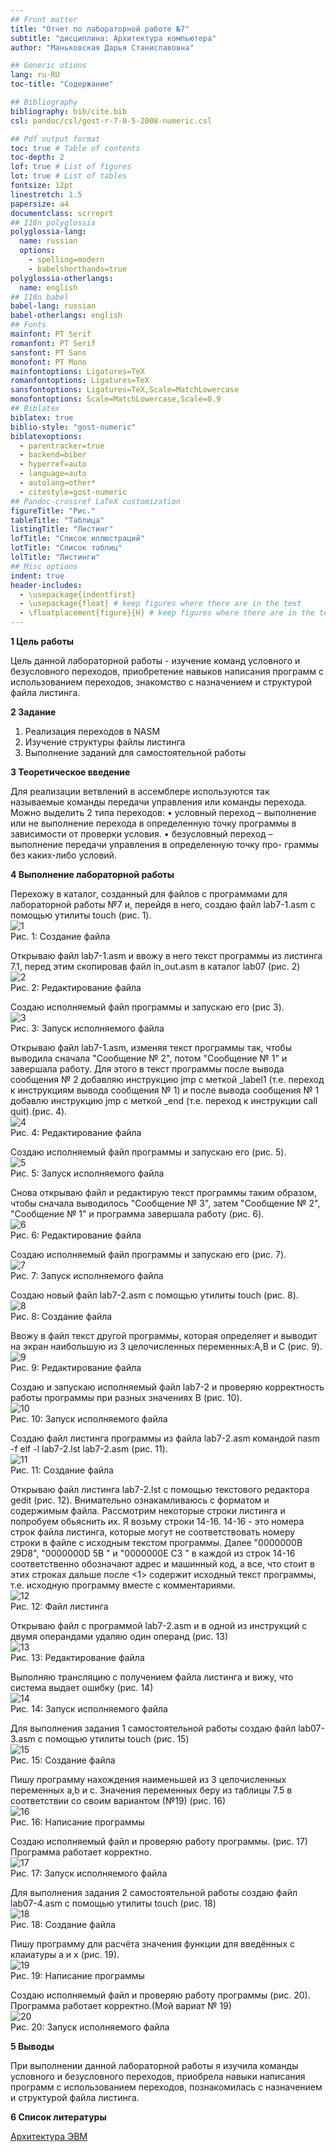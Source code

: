 ```yaml
---
## Front matter
title: "Отчет по лабораторной работе №7"
subtitle: "дисциплина: Архитектура компьютера"
author: "Маньковская Дарья Станиславовна"

## Generic otions
lang: ru-RU
toc-title: "Содержание"

## Bibliography
bibliography: bib/cite.bib
csl: pandoc/csl/gost-r-7-0-5-2008-numeric.csl

## Pdf output format
toc: true # Table of contents
toc-depth: 2
lof: true # List of figures
lot: true # List of tables
fontsize: 12pt
linestretch: 1.5
papersize: a4
documentclass: scrreprt
## I18n polyglossia
polyglossia-lang:
  name: russian
  options:
	- spelling=modern
	- babelshorthands=true
polyglossia-otherlangs:
  name: english
## I18n babel
babel-lang: russian
babel-otherlangs: english
## Fonts
mainfont: PT Serif
romanfont: PT Serif
sansfont: PT Sans
monofont: PT Mono
mainfontoptions: Ligatures=TeX
romanfontoptions: Ligatures=TeX
sansfontoptions: Ligatures=TeX,Scale=MatchLowercase
monofontoptions: Scale=MatchLowercase,Scale=0.9
## Biblatex
biblatex: true
biblio-style: "gost-numeric"
biblatexoptions:
  - parentracker=true
  - backend=biber
  - hyperref=auto
  - language=auto
  - autolang=other*
  - citestyle=gost-numeric
## Pandoc-crossref LaTeX customization
figureTitle: "Рис."
tableTitle: "Таблица"
listingTitle: "Листинг"
lofTitle: "Список иллюстраций"
lotTitle: "Список таблиц"
lolTitle: "Листинги"
## Misc options
indent: true
header-includes:
  - \usepackage{indentfirst}
  - \usepackage{float} # keep figures where there are in the text
  - \floatplacement{figure}{H} # keep figures where there are in the text
---
```


**1 Цель работы**

Цель данной лабораторной работы - изучение команд условного и безусловного переходов, приобретение навыков написания программ с использованием переходов, знакомство с назначением и структурой файла листинга.

**2 Задание**

1. Реализация переходов в NASM
2. Изучение структуры файлы листинга
3. Выполнение заданий для самостоятельной работы

**3 Теоретическое введение**

Для реализации ветвлений в ассемблере используются так называемые команды передачи
управления или команды перехода. Можно выделить 2 типа переходов:
• условный переход – выполнение или не выполнение перехода в определенную точку
программы в зависимости от проверки условия.
• безусловный переход – выполнение передачи управления в определенную точку про-
граммы без каких-либо условий.



**4 Выполнение лабораторной работы**

Перехожу в каталог, созданный для файлов с программами для лабораторной работы №7 и, перейдя в него, создаю файл lab7-1.asm с помощью утилиты touch (рис. 1).                            
![1](image/1.png)                                   
Рис. 1: Создание файла                          

Открываю файл lab7-1.asm и ввожу в него текст программы из листинга 7.1, перед этим скопировав файл in_out.asm в каталог lab07 (рис. 2)                         
![2](image/2.png)                                   
Рис. 2: Редактирование файла                                  

Создаю исполняемый файл программы и запускаю его (рис 3).                            
![3](image/3.png)                                   
Рис. 3: Запуск исполняемого файла                             

Открываю файл lab7-1.asm, изменяя текст программы так, чтобы выводила сначала "Сообщение № 2", потом "Сообщение № 1" и завершала работу. Для этого в текст программы после вывода сообщения № 2 добавляю инструкцию jmp с меткой _label1 (т.е. переход к инструкциям вывода сообщения № 1) и после вывода сообщения № 1 добавлю инструкцию jmp с меткой _end (т.е. переход к инструкции call quit).(рис. 4).                          
![4](image/4.png)                                   
Рис. 4: Редактирование файла                                       

Создаю исполняемый файл программы и запускаю его (рис. 5).             
![5](image/5.png)                                   
Рис. 5: Запуск исполняемого файла                                                 

Снова открываю файл и редактирую текст программы таким образом, чтобы сначала выводилось "Сообщение № 3", затем "Сообщение № 2", "Сообщение № 1" и программа завершала работу (рис. 6).                         
![6](image/6.png)                                   
Рис. 6: Редактирование файла                    

Создаю исполняемый файл программы и запускаю его (рис. 7).             
![7](image/7.png)                                   
Рис. 7: Запуск исполняемого файла  

Создаю новый файл lab7-2.asm с помощью утилиты touch (рис. 8).                    
![8](image/8.png)                                   
Рис. 8: Создание файла                              

Ввожу в файл текст другой программы, которая определяет и выводит на экран наибольшую из 3 целочисленных переменных:A,B и C (рис. 9).                    
![9](image/9.png)                                        
Рис. 9: Редактирование файла                        

Создаю и запускаю исполняемый файл lab7-2 и проверяю корректность работы программы при разных значениях B (рис. 10).                   
![10](image/10.png)                                   
Рис. 10: Запуск исполняемого файла                              

Создаю файл листинга программы из файла lab7-2.asm командой nasm -f elf -l lab7-2.lst lab7-2.asm (рис. 11).                          
![11](image/11.png)                                        
Рис. 11: Создание файла                          

Открываю файл листинга lab7-2.lst с помощью текстового редактора gedit (рис. 12). Внимательно ознакамливаюсь с форматом и содержимым файла. Рассмотрим некоторые строки листинга и попробуем обьяснить их. Я возьму строки 14-16. 14-16 - это номера строк файла листинга, которые могут не соответствовать  номеру строки в файле с исходным текстом программы. Далее "0000000B 29D8", "0000000D 5B " и "0000000E C3 " в каждой из строк 14-16 соответственно обозначают адрес и машинный код, а все, что стоит в этих строках дальше после  <1> содержит исходный текст программы, т.е. исходную программу вместе с комментариями.                               
![12](image/12.png)                                   
Рис. 12: Файл листинга                           

Открываю файл с программой lab7-2.asm и в одной из инструкций с двумя операндами удаляю один операнд (рис. 13)                         
![13](image/13.png)                                   
Рис. 13: Редактирование файла                        

Выполняю трансляцию с получением файла листинга и вижу, что система выдает ошибку (рис. 14)                     
![14](image/14.png)                                   
Рис. 14: Запуск исполняемого файла                     

Для выполнения задания 1 самостоятельной работы создаю файл lab07-3.asm с помощью утилиты touch (рис. 15)                        
![15](image/15.png)                                   
Рис. 15: Создание файла                              

Пишу программу нахождения наименьшей из 3 целочисленных переменных a,b и c. Значения переменных беру из таблицы 7.5 в соответствии со своим вариантом (№19) (рис. 16)              
![16](image/16.png)                                   
Рис. 16: Написание программы                 

Создаю исполняемый файл и проверяю работу программы. (рис. 17) Программа работает корректно.              
![17](image/17.png)                                   
Рис. 17: Запуск исполняемого файла                           

Для выполнения задания 2 самостоятельной работы создаю файл lab07-4.asm с помощью утилиты touch (рис. 18)                                                   
![18](image/18.png)                                      
Рис. 18: Создание файла                             

Пишу программу для расчёта значения функции для введённых с клаиатуры а и х (рис. 19).                                   
![19](image/19.png)                                   
Рис. 19: Написание программы                 

Создаю исполняемый файл и проверяю работу программы (рис. 20). Программа работает корректно.(Мой вариат № 19)                                
![20](image/20.png)                                   
Рис. 20: Запуск исполняемого файла                           

**5 Выводы**

При выполнении данной лабораторной работы я изучила команды условного и безусловного переходов, приобрела навыки написания программ с использованием переходов, познакомилась с назначением и структурой файла листинга.

**6 Список литературы**

[Архитектура ЭВМ](https://esystem.rudn.ru/pluginfile.php/2089087/mod_resource/content/0/%D0%9B%D0%B0%D0%B1%D0%BE%D1%80%D0%B0%D1%82%D0%BE%D1%80%D0%BD%D0%B0%D1%8F%20%D1%80%D0%B0%D0%B1%D0%BE%D1%82%D0%B0%20%E2%84%967.%20%D0%9A%D0%BE%D0%BC%D0%B0%D0%BD%D0%B4%D1%8B%20%D0%B1%D0%B5%D0%B7%D1%83%D1%81%D0%BB%D0%BE%D0%B2%D0%BD%D0%BE%D0%B3%D0%BE%20%D0%B8%20%D1%83%D1%81%D0%BB%D0%BE%D0%B2%D0%BD%D0%BE%D0%B3%D0%BE%20%D0%BF%D0%B5%D1%80%D0%B5%D1%85%D0%BE%D0%B4%D0%BE%D0%B2%20%D0%B2%20Nasm.%20%D0%9F%D1%80%D0%BE%D0%B3%D1%80%D0%B0%D0%BC%D0%BC%D0%B8%D1%80%D0%BE%D0%B2%D0%B0%D0%BD%D0%B8%D0%B5%20%D0%B2%D0%B5%D1%82%D0%B2%D0%BB%D0%B5%D0%BD%D0%B8%D0%B9..pdf)
